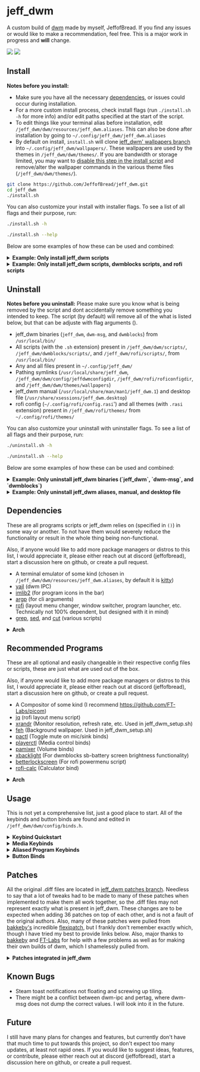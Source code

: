 # jeff_dwm

A custom build of [dwm](https://dwm.suckless.org/) made by myself, JeffofBread. If you find any issues or would like to make a recommendation, feel free. This is a major work in progress and **will** change.

<img src="https://github.com/JeffofBread/jeff_dwm/blob/screenshots/jeff_dwm_storm.png"> 
<img src="https://github.com/JeffofBread/jeff_dwm/blob/screenshots/jeff_dwm_lush.png">

## Install

**Notes before you install:**
 - Make sure you have all the necessary [dependencies](#dependencies), or issues could occur during installation.
 - For a more custom install process, check install flags (run `./install.sh -h` for more info) and/or edit paths specified at the start of the script.
 - To edit things like your terminal alias before installation, edit `/jeff_dwm/dwm/resources/jeff_dwm.aliases`. This can also be done after installation by going to `~/.config/jeff_dwm/jeff_dwm.aliases`
 - By default on install, `install.sh` will clone [jeff_dwm' wallpapers branch](https://github.com/JeffofBread/jeff_dwm/tree/wallpapers) into `~/.config/jeff_dwm/wallpapers/`. These wallpapers are used by the themes in `/jeff_dwm/dwm/themes/`. If you are bandwidth or storage limited, you may want to [disable this step in the install script](https://github.com/JeffofBread/jeff_dwm/blob/2785f37afb877c014ec3e551911a805ec216c1cf/install.sh#L235) and remove/alter the wallpaper commands in the various theme files (`/jeff_dwm/dwm/themes/`).

```bash
git clone https://github.com/JeffofBread/jeff_dwm.git
cd jeff_dwm
./install.sh
```

You can also customize your install with installer flags. To see a list of all flags and their purpose, run:

```bash
./install.sh -h
```
```bash
./install.sh --help
```

Below are some examples of how these can be used and combined:

<details><summary><b>Example: Only install jeff_dwm scripts</b></summary>

```bash
./install -js
```
```bash
./install --jeff-dwm-scripts
```
</details>

<details><summary><b>Example: Only install jeff_dwm scripts, dwmblocks scripts, and rofi scripts</b></summary>

```bash
./install -js -bs -rs
```
```bash
./install --jeff-dwm-scripts --dwmblocks-scripts --rofi-scripts
```
</details>

## Uninstall

**Notes before you uninstall:**
 Please make sure you know what is being removed by the script and dont accidentally remove something you intended to keep. The script (by default) will remove all of the what is listed below, but that can be adjuste with flag arguments ().
 - jeff_dwm binaries (`jeff_dwm`, `dwm-msg`, and `dwmblocks`) from `/usr/local/bin/`
 - All scripts (with the `.sh` extension) present in `/jeff_dwm/dwm/scripts/`, `/jeff_dwm/dwmblocks/scripts/`, and `/jeff_dwm/rofi/scripts/`, from `/usr/local/bin/`
 - Any and all files present in `~/.config/jeff_dwm/`
 - Pathing symlinks (`/usr/local/share/jeff_dwm`, `/jeff_dwm/dwm/config/jeffdwmconfigdir`, `/jeff_dwm/rofi/roficonfigdir`, and `/jeff_dwm/dwm/themes/wallpapers`)
 - jeff_dwm manual (`/usr/local/share/man/man1/jeff_dwm.1`) and desktop file (`/usr/share/xsessions/jeff_dwm.desktop`)
 - rofi config (`~/.config/rofi/config.rasi`') and all themes (with `.rasi` extension) present in `/jeff_dwm/rofi/themes/` from `~/.config/rofi/themes/`

You can also customize your uninstall with uninstaller flags. To see a list of all flags and their purpose, run:

```bash
./uninstall.sh -h
```
```bash
./uninstall.sh --help
```

Below are some examples of how these can be used and combined:

<details><summary><b>Example: Only uninstall jeff_dwm binaries (`jeff_dwm`, `dwm-msg`, and `dwmblocks`)</b></summary>

```bash
./install -jb
```
```bash
./install --jeff-dwm-binaries
```
</details>

<details><summary><b>Example: Only uninstall jeff_dwm aliases, manual, and desktop file</b></summary>

```bash
./install -ja -jd -jm
```
```bash
./install --jeff-dwm-aliases --jeff-desktop-file --jeff-dwm-manual
```
</details>

## Dependencies

These are all programs scripts or jeff_dwm relies on (specified in `()`) in some way or another. To not have them would severely reduce the functionality or result in the whole thing being non-functional.

Also, if anyone would like to add more package managers or distros to this list, I would appreciate it, please either reach out at discord (jeffofbread), start a discussion here on github, or create a pull request. 

- A terminal emulator of some kind (chosen in `/jeff_dwm/dwm/resources/jeff_dwm.aliases`, by default it is [kitty](https://sw.kovidgoyal.net/kitty/))
- [yajl](https://lloyd.github.io/yajl/) (dwm IPC)
- [imlib2](https://docs.enlightenment.org/api/imlib2/html/) (for program icons in the bar)
- [argp](https://www.gnu.org/software/libc/manual/html_node/Argp.html) (for cli arguments)
- [rofi](https://github.com/davatorium/rofi) (layout menu changer, window switcher, program launcher, etc. Technically not 100% dependent, but designed with it in mind)
- [grep](https://www.gnu.org/software/grep/manual/grep.html), [sed](https://www.gnu.org/software/sed/manual/sed.html), and [cut](https://www.gnu.org/software/coreutils/cut) (various scripts)

<details><summary><b>Arch</b></summary>

```bash
sudo pacman -S yajl imlib2 gcc rofi grep sed coreutils
```
or

```bash
yay -S yajl imlib2 gcc rofi grep sed coreutils
```

</details>

## Recommended Programs

These are all optional and easily changeable in their respective config files or scripts, these are just what are used out of the box.

Also, if anyone would like to add more package managers or distros to this list, I would appreciate it, please either reach out at discord (jeffofbread), start a discussion here on github, or create a pull request. 

- A Compositor of some kind (I recommend https://github.com/FT-Labs/picom)
- [jq](https://github.com/jqlang/jq) (rofi layout menu script)
- [xrandr](https://www.x.org/wiki/Projects/XRandR/) (Monitor resolution, refresh rate, etc. Used in jeff_dwm_setup.sh)
- [feh](https://feh.finalrewind.org/) (Background wallpaper. Used in jeff_dwm_setup.sh)
- [pactl](https://www.freedesktop.org/wiki/Software/PulseAudio/Documentation/User/CLI/#pactl) (Toggle mute on mic/sink binds)
- [playerctl](https://github.com/altdesktop/playerctl) (Media control binds)
- [pamixer](https://github.com/cdemoulins/pamixer) (Volume binds)
- [xbacklight](https://www.x.org/releases/X11R7.6/doc/man/man1/xbacklight.1.xhtml) (For dwmblocks sb-battery screen brightness functionality)
- [betterlockscreen](https://github.com/betterlockscreen/betterlockscreen) (For rofi powermenu script)
- [rofi-calc](https://github.com/svenstaro/rofi-calc/tree/master?tab=readme-ov-file) (Calculator bind)

<details><summary><b>Arch</b></summary>

(Lacks [betterlockscreen](https://github.com/betterlockscreen/betterlockscreen) because it's an AUR)
```bash
sudo pacman -S jq xorg-xrandr feh libpulse playerctl pamixer xorg-xbacklight rofi-calc
```

or

```bash
yay -S jq xorg-xrandr feh libpulse playerctl pamixer xorg-xbacklight betterlockscreen rofi-calc
```

</details>

## Usage

This is not yet a comprehensive list, just a good place to start. All of the keybinds and button binds are found and edited in `/jeff_dwm/dwm/config/binds.h`. 

<details><summary><b>Keybind Quickstart</b></summary><p><div>

These are just the keybinds I find myself using the most often, though "*quick*" might not be the best descriptor here. In the interest of keeping this a little shorter, I won't include them here, but I would also recommend checking out the media keybinds as well. 

Keybind | Action
----------------- | ----------
 <kbd>Win</kbd> + <kbd>Q</kbd> | Kill focused window 
 <kbd>Win</kbd> + <kbd>1</kbd> .. <kbd>9</kbd> | Navigate to `number` tag on the focused monitor
 <kbd>Win</kbd> + <kbd>Shift</kbd> + <kbd>1</kbd> .. <kbd>9</kbd> | Send focused window and view to `number` tag on the focused monitor
 <kbd>Win</kbd> + <kbd>D</kbd> | rofi application launcher
 <kbd>Win</kbd> + <kbd>D</kbd> | rofi power menu
 <kbd>Win</kbd> + <kbd>L</kbd> | rofi layout switcher
 <kbd>Win</kbd> + <kbd>H</kbd> | rofi based theme switcher (switches jeff_dwm's and rofi's theme)
 <kbd>Alt</kbd> + <kbd>Tab</kbd> | rofi window switcher
 <kbd>Win</kbd> + <kbd>Enter</kbd> | Spawn `$TERM` (Found in `jeff_dwm.aliases`, by default [kitty](https://sw.kovidgoyal.net/kitty/))
 <kbd>Win</kbd> + <kbd>W</kbd> | Spawn `$BROWSER` (Found in `jeff_dwm.aliases`, by default [Firefox](https://www.mozilla.org/en-US/firefox/new/))
 <kbd>Win</kbd> + <kbd>C</kbd> | Spawn `$CODE_EDITOR` (Found in `jeff_dwm.aliases`, by default [VSCodium](https://vscodium.com/))
 <kbd>Win</kbd> + <kbd>A</kbd> | Spawn `$FILE_MANAGER` (Found in `jeff_dwm.aliases`, by default [Thunar](https://docs.xfce.org/xfce/thunar/start))
 <kbd>Win</kbd> + <kbd>~</kbd> | Spawn `$SCRATCHPAD` (Found in `jeff_dwm.aliases`, by default [kitty](https://sw.kovidgoyal.net/kitty/))
 <kbd>Win</kbd> + <kbd>Shift</kbd> + <kbd>~</kbd> | Spawn another `$SCRATCHPAD` 
 <kbd>Win</kbd> + <kbd>&leftarrow;</kbd> | Move focus to the next left monitor
 <kbd>Win</kbd> + <kbd>&rightarrow;</kbd> | Move focus to the next right monitor
 <kbd>Win</kbd> + <kbd>Shift</kbd> + <kbd>&leftarrow;</kbd> | Move focused window to next left monitor
 <kbd>Win</kbd> + <kbd>Shift</kbd> + <kbd>&rightarrow;</kbd> | Move focused window to next right monitor
 <kbd>Win</kbd> + <kbd>&uparrow;</kbd> | Move focus up client stack
 <kbd>Win</kbd> + <kbd>&downarrow;</kbd> | Move focus down client stack
 <kbd>Win</kbd> + <kbd>Shift</kbd> + <kbd>&uparrow;</kbd> | Move focused window up a tag
 <kbd>Win</kbd> + <kbd>Shift</kbd> + <kbd>&downarrow;</kbd> | Move focused window down a tag
 <kbd>Win</kbd> + <kbd>F</kbd> | Make the focused window fullscreen, taking up the whole monitor
 <kbd>Win</kbd> + <kbd>Shift</kbd> + <kbd>F</kbd> | Fake Fullscreen, makes the focused window respect layout even when, for example, a YouTube video is fullscreen. 
 <kbd>Win</kbd> + <kbd>Shift</kbd> + <kbd>Q</kbd> | Reload jeff_dwm, same as sending `kill -HUP $(pidof jeff_dwm)`
 <kbd>Win</kbd> + <kbd>Control</kbd> + <kbd>Shift</kbd> + <kbd>Q</kbd> | Quit jeff_dwm, same as sending `kill -TERM $(pidof jeff_dwm)` 

</div></p></details>

<details><summary><b>Media Keybinds</b></summary><p><div>

Keybind | Action
----------------- | ----------
 <kbd>Win</kbd> + <kbd>PageUp</kbd> | Increase volume by 5% using [pamixer](https://github.com/cdemoulins/pamixer)
 <kbd>Win</kbd> + <kbd>PageDown</kbd> | Decrease volume by 5% using [pamixer](https://github.com/cdemoulins/pamixer) 
 <kbd>Win</kbd> + <kbd>ScrollLock</kbd> | Play the next song in queue using [playerctl](https://github.com/altdesktop/playerctl)
 <kbd>Win</kbd> + <kbd>Print</kbd> | Play the previous song in queue using [playerctl](https://github.com/altdesktop/playerctl)
 <kbd>Win</kbd> + <kbd>Home</kbd> | Skip 10 seconds forward using [playerctl](https://github.com/altdesktop/playerctl)
 <kbd>Win</kbd> + <kbd>Home</kbd> | Rewind 10 seconds backwards using [playerctl](https://github.com/altdesktop/playerctl)
 <kbd>Win</kbd> + <kbd>Pause</kbd> | Pause/Play media using [playerctl](https://github.com/altdesktop/playerctl)
 <kbd>Win</kbd> + <kbd>Insert</kbd> | Toggle mute audio output using [pactl](https://www.freedesktop.org/wiki/Software/PulseAudio/Documentation/User/CLI/#pactl)
 <kbd>Win</kbd> + <kbd>Delete</kbd> | Toggle mute microphone using [pactl](https://www.freedesktop.org/wiki/Software/PulseAudio/Documentation/User/CLI/#pactl)

</div></p></details>

<details><summary><b>Aliased Program Keybinds</b></summary><p><div>

Keybind | Action
----------------- | ----------
 <kbd>Win</kbd> + <kbd>Enter</kbd> | Spawn `$TERM` (Found in `jeff_dwm.aliases`, by default [kitty](https://sw.kovidgoyal.net/kitty/))
 <kbd>MMB</kbd> on Window Title | Spawn `$TERM` (Found in `jeff_dwm.aliases`, by default [kitty](https://sw.kovidgoyal.net/kitty/))
 <kbd>Win</kbd> + <kbd>W</kbd> | Spawn `$BROWSER` (Found in `jeff_dwm.aliases`, by default [Firefox](https://www.mozilla.org/en-US/firefox/new/))
 <kbd>Win</kbd> + <kbd>C</kbd> | Spawn `$CODE_EDITOR` (Found in `jeff_dwm.aliases`, by default [VSCodium](https://vscodium.com/))
 <kbd>Win</kbd> + <kbd>A</kbd> | Spawn `$FILE_MANAGER` (Found in `jeff_dwm.aliases`, by default [Thunar](https://docs.xfce.org/xfce/thunar/start))
 <kbd>Control</kbd> + <kbd>Shift</kbd> + <kbd>Q</kbd> | Spawn `$RECOMPILE_TERM` (Found in `jeff_dwm.aliases`, by default [kitty](https://sw.kovidgoyal.net/kitty/))
 <kbd>Win</kbd> + <kbd>~</kbd> | Spawn `$SCRATCHPAD` (Found in `jeff_dwm.aliases`, by default [kitty](https://sw.kovidgoyal.net/kitty/))
 <kbd>Win</kbd> + <kbd>Shift</kbd> + <kbd>~</kbd> | Spawn another `$SCRATCHPAD` 

</div></p></details>

<details><summary><b>Button Binds</b></summary><p><div>

Button + Keybind | Bar Section | Action
---------------- | ----------- | ----------
 <kbd>LMB</kbd> | Layout Symbol | Toggle between most recent layouts
 <kbd>LMB</kbd> | Tag Number | Send focus to that tag
 <kbd>LMB</kbd> + <kbd>Win</kbd> | Tag Number | Send focus and focused window to that tag
 <kbd>LMB</kbd> + <kbd>Win</kbd> | Window | Click and drag floating windows around
 <kbd>LMB</kbd> + <kbd>Win</kbd> + <kbd>Control</kbd> | Window | Click and drag any non-floating window into floating
 <kbd>MMB</kbd> | Window Title | Spawn `$TERM` (Found in `jeff_dwm.aliases`, by default [kitty](https://sw.kovidgoyal.net/kitty/))
 <kbd>MMB</kbd> | Layout Symbol | Spawn rofi based theme switcher (switches jeff_dwm's and rofi's theme)
 <kbd>MMB</kbd> + <kbd>Win</kbd> | Window | Toggle window's floating state
 <kbd>RMB</kbd> | Layout Symbol | Spawn rofi layout switcher
 <kbd>RMB</kbd> | Tag Number | Focus that tag as well as your current tag (view both at the same time)
 <kbd>RMB</kbd> + <kbd>Win</kbd> | Window | Click and drag floating window's edge to resize the window

</div></p></details>

## Patches

All the original .diff files are located in [jeff_dwm patches branch](https://github.com/JeffofBread/jeff_dwm/tree/patches). Needless to say that a lot of tweaks had to be made to many of these patches when implemented to make them all work together, so the .diff files may not represent exactly what is present in jeff_dwm. These changes are to be expected when adding 36 patches on top of each other, and is not a fault of the original authors. Also, many of these patches were pulled from [bakkeby's](https://github.com/bakkeby) incredible [flexipatch](https://github.com/bakkeby/dwm-flexipatch), but I frankly don't remember exactly which, though I have tried my best to provide links below. Also, major thanks to [bakkeby](https://github.com/bakkeby) and [FT-Labs](https://github.com/FT-Labs) for help with a few problems as well as for making their own builds of dwm, which I shamelessly pulled from.


<details><summary><b>Patches integrated in jeff_dwm</b></summary>
<br>

- [alwayscenter](https://dwm.suckless.org/patches/alwayscenter/)
- [barpadding](https://dwm.suckless.org/patches/barpadding/)
- [bartoggle](https://dwm.suckless.org/patches/bartoggle/)
- [centeredwindowname](https://dwm.suckless.org/patches/centeredwindowname/)
- [colorbar](https://dwm.suckless.org/patches/colorbar/)
- [cursorwarp](https://dwm.suckless.org/patches/cursorwarp/)
- [decorhints](https://dwm.suckless.org/patches/decoration_hints/)
- [desktopicons](https://github.com/bakkeby/patches/blob/master/dwm/dwm-desktop_icons-6.5.diff)
- [dragmfacts](https://dwm.suckless.org/patches/dragmfact/)
- [ewmhtags](https://dwm.suckless.org/patches/ewmhtags/)
- [floatbordercolor](https://dwm.suckless.org/patches/float_border_color/)
- [floatborderwidth](https://dwm.suckless.org/patches/floatborderwidth/)
- [fullscreencompilation](https://github.com/bakkeby/patches/wiki/fullscreen-compilation)
- [hidevacanttags](https://dwm.suckless.org/patches/hide_vacant_tags/)
- [ignoretransientwindows](https://dwm.suckless.org/patches/ignore_transient_windows/)
- [ipc](https://github.com/mihirlad55/dwm-ipc)
- [layoutscroll](https://dwm.suckless.org/patches/layoutscroll/)
- [noborderflicker](https://dwm.suckless.org/patches/noborderflicker/)
- [pertag](https://dwm.suckless.org/patches/pertag/)
- [preserveonrestart](https://dwm.suckless.org/patches/preserveonrestart/)
- [resizecorners](https://dwm.suckless.org/patches/resizecorners/)
- [restartsig](https://dwm.suckless.org/patches/restartsig/)
- [rotatestack](https://dwm.suckless.org/patches/rotatestack/)
- [rulerefresher](https://dwm.suckless.org/patches/rulerefresher/)
- [scratchpad](https://dwm.suckless.org/patches/scratchpad/)
- [shiftools](https://dwm.suckless.org/patches/shift-tools/)
- [statuspadding](https://dwm.suckless.org/patches/statuspadding/)
- [steam](https://dwm.suckless.org/patches/steam/)
- [sticky](https://dwm.suckless.org/patches/sticky/)
- [stickyindicator](https://dwm.suckless.org/patches/stickyindicator/)
- [switchallmonitortags](https://dwm.suckless.org/patches/switch_all_monitor_tags/)
- [systray](https://dwm.suckless.org/patches/systray/)
- [underlinetags](https://dwm.suckless.org/patches/underlinetags/)
- [unmanaged](https://github.com/bakkeby/patches/blob/master/dwm/dwm-unmanaged-6.5.diff)
- [vanitygaps](https://dwm.suckless.org/patches/vanitygaps/)
- [winicon](https://dwm.suckless.org/patches/winicon/)

</details>

## Known Bugs

- Steam toast notifications not floating and screwing up tiling.
- There might be a conflict between dwm-ipc and pertag, where dwm-msg does not dump the correct values. I will look into it in the future. 

## Future

I still have many plans for changes and features, but currently don't have that much time to put towards this project, so don't expect too many updates, at least not rapid ones. If you would like to suggest ideas, features, or contribute, please either reach out at discord (jeffofbread), start a discussion here on github, or create a pull request. 

